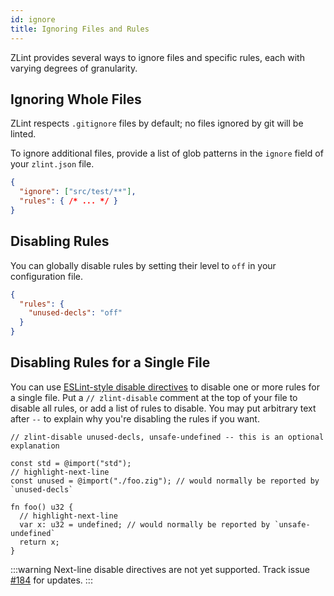 ```yaml
---
id: ignore
title: Ignoring Files and Rules
---
```


ZLint provides several ways to ignore files and specific rules, each with varying
degrees of granularity.

## Ignoring Whole Files
ZLint respects `.gitignore` files by default; no files ignored by git will be
linted.

To ignore additional files, provide a list of glob patterns in the `ignore`
field of your `zlint.json` file.

```json title="zlint.json"
{
  "ignore": ["src/test/**"],
  "rules": { /* ... */ }
}
```

## Disabling Rules
You can globally disable rules by setting their level to `off` in your
configuration file.

```json title="zlint.json"
{
  "rules": {
    "unused-decls": "off"
  }
}
```

## Disabling Rules for a Single File

You can use [ESLint-style disable
directives](https://eslint.org/docs/latest/user-guide/configuring/ignoring-code)
to disable one or more rules for a single file. Put a `// zlint-disable` comment
at the top of your file to disable all rules, or add a list of rules to disable.
You may put arbitrary text after `--` to explain why you're disabling the rules
if you want.

```zig title="src/bad.zig"
// zlint-disable unused-decls, unsafe-undefined -- this is an optional explanation

const std = @import("std");
// highlight-next-line
const unused = @import("./foo.zig"); // would normally be reported by `unused-decls`

fn foo() u32 {
  // highlight-next-line
  var x: u32 = undefined; // would normally be reported by `unsafe-undefined`
  return x;
}
```

:::warning
Next-line disable directives are not yet supported. Track issue
[#184](https://github.com/DonIsaac/zlint/issues/184) for updates.
:::
